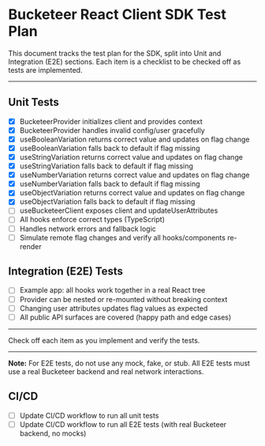 # Bucketeer React Client SDK Test Plan

This document tracks the test plan for the SDK, split into Unit and Integration (E2E) sections. Each item is a checklist to be checked off as tests are implemented.

---

## Unit Tests

- [x] BucketeerProvider initializes client and provides context
- [x] BucketeerProvider handles invalid config/user gracefully
- [x] useBooleanVariation returns correct value and updates on flag change
- [x] useBooleanVariation falls back to default if flag missing
- [x] useStringVariation returns correct value and updates on flag change
- [x] useStringVariation falls back to default if flag missing
- [x] useNumberVariation returns correct value and updates on flag change
- [x] useNumberVariation falls back to default if flag missing
- [x] useObjectVariation returns correct value and updates on flag change
- [x] useObjectVariation falls back to default if flag missing
- [ ] useBucketeerClient exposes client and updateUserAttributes
- [ ] All hooks enforce correct types (TypeScript)
- [ ] Handles network errors and fallback logic
- [ ] Simulate remote flag changes and verify all hooks/components re-render

## Integration (E2E) Tests

- [ ] Example app: all hooks work together in a real React tree
- [ ] Provider can be nested or re-mounted without breaking context
- [ ] Changing user attributes updates flag values as expected
- [ ] All public API surfaces are covered (happy path and edge cases)

---

Check off each item as you implement and verify the tests.

---

**Note:** For E2E tests, do not use any mock, fake, or stub. All E2E tests must use a real Bucketeer backend and real network interactions.

## CI/CD

- [ ] Update CI/CD workflow to run all unit tests
- [ ] Update CI/CD workflow to run all E2E tests (with real Bucketeer backend, no mocks)
